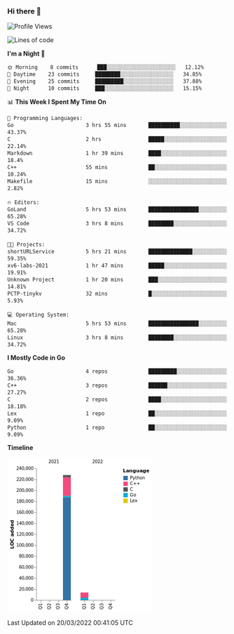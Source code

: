 ### Hi there 👋

<!--START_SECTION:waka-->
![Profile Views](http://img.shields.io/badge/Profile%20Views-1-blue)

![Lines of code](https://img.shields.io/badge/From%20Hello%20World%20I%27ve%20Written-242%20Thousand%20lines%20of%20code-blue)

**I'm a Night 🦉** 

```text
🌞 Morning    8 commits      ███░░░░░░░░░░░░░░░░░░░░░░   12.12% 
🌆 Daytime    23 commits     ████████░░░░░░░░░░░░░░░░░   34.85% 
🌃 Evening    25 commits     █████████░░░░░░░░░░░░░░░░   37.88% 
🌙 Night      10 commits     ███░░░░░░░░░░░░░░░░░░░░░░   15.15%

```


📊 **This Week I Spent My Time On** 

```text
💬 Programming Languages: 
Go                       3 hrs 55 mins       ██████████░░░░░░░░░░░░░░░   43.37% 
C                        2 hrs               █████░░░░░░░░░░░░░░░░░░░░   22.14% 
Markdown                 1 hr 39 mins        ████░░░░░░░░░░░░░░░░░░░░░   18.4% 
C++                      55 mins             ██░░░░░░░░░░░░░░░░░░░░░░░   10.24% 
Makefile                 15 mins             ░░░░░░░░░░░░░░░░░░░░░░░░░   2.82%

🔥 Editors: 
GoLand                   5 hrs 53 mins       ████████████████░░░░░░░░░   65.28% 
VS Code                  3 hrs 8 mins        ████████░░░░░░░░░░░░░░░░░   34.72%

🐱‍💻 Projects: 
shortURLService          5 hrs 21 mins       ██████████████░░░░░░░░░░░   59.35% 
xv6-labs-2021            1 hr 47 mins        █████░░░░░░░░░░░░░░░░░░░░   19.91% 
Unknown Project          1 hr 20 mins        ███░░░░░░░░░░░░░░░░░░░░░░   14.81% 
PCTP-tinykv              32 mins             █░░░░░░░░░░░░░░░░░░░░░░░░   5.93%

💻 Operating System: 
Mac                      5 hrs 53 mins       ████████████████░░░░░░░░░   65.28% 
Linux                    3 hrs 8 mins        ████████░░░░░░░░░░░░░░░░░   34.72%

```

**I Mostly Code in Go** 

```text
Go                       4 repos             █████████░░░░░░░░░░░░░░░░   36.36% 
C++                      3 repos             ██████░░░░░░░░░░░░░░░░░░░   27.27% 
C                        2 repos             ████░░░░░░░░░░░░░░░░░░░░░   18.18% 
Lex                      1 repo              ██░░░░░░░░░░░░░░░░░░░░░░░   9.09% 
Python                   1 repo              ██░░░░░░░░░░░░░░░░░░░░░░░   9.09%

```


**Timeline**

![Chart not found](https://raw.githubusercontent.com/h3n4l/h3n4l/main/charts/bar_graph.png) 


 Last Updated on 20/03/2022 00:41:05 UTC
<!--END_SECTION:waka-->

